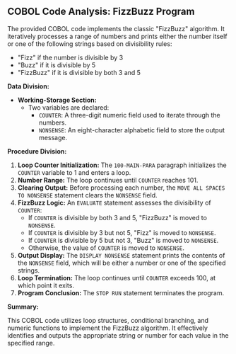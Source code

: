 ## COBOL Code Analysis: FizzBuzz Program
The provided COBOL code implements the classic "FizzBuzz" algorithm. It iteratively processes a range of numbers and prints either the number itself or one of the following strings based on divisibility rules:

-   "Fizz" if the number is divisible by 3
-   "Buzz" if it is divisible by 5
-  "FizzBuzz" if it is divisible by both 3 and 5

**Data Division:**

*   **Working-Storage Section:** 
    *   Two variables are declared:
        *   `COUNTER`: A three-digit numeric field used to iterate through the numbers.
        *   `NONSENSE`: An eight-character alphabetic field to store the output message.

**Procedure Division:**

1.  **Loop Counter Initialization:** The `100-MAIN-PARA` paragraph initializes the `COUNTER` variable to 1 and enters a loop.
2.  **Number Range:** The loop continues until `COUNTER` reaches 101.
3.  **Clearing Output:** Before processing each number, the `MOVE ALL SPACES TO NONSENSE` statement clears the `NONSENSE` field.
4.  **FizzBuzz Logic:** An `EVALUATE` statement assesses the divisibility of `COUNTER`:
    *   If `COUNTER` is divisible by both 3 and 5, "FizzBuzz" is moved to `NONSENSE`.
    *   If `COUNTER` is divisible by 3 but not 5, "Fizz" is moved to `NONSENSE`.
    *   If `COUNTER` is divisible by 5 but not 3, "Buzz" is moved to `NONSENSE`.
    *  Otherwise, the value of `COUNTER` is moved to `NONSENSE`.
5.  **Output Display:** The `DISPLAY NONSENSE` statement prints the contents of the `NONSENSE` field, which will be either a number or one of the specified strings.
6.  **Loop Termination:** The loop continues until `COUNTER` exceeds 100, at which point it exits.
7.  **Program Conclusion:** The `STOP RUN` statement terminates the program.

**Summary:**

This COBOL code utilizes loop structures, conditional branching, and numeric functions to implement the FizzBuzz algorithm. It effectively identifies and outputs the appropriate string or number for each value in the specified range.